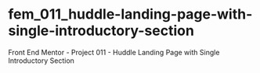 # fem_011_huddle-landing-page-with-single-introductory-section
Front End Mentor - Project 011 - Huddle Landing Page with Single Introductory Section
